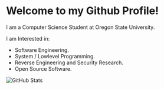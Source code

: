 Welcome to my Github Profile!
=======

I am a Computer Science Student at Oregon State University.

I am Interested in:

* Software Engineering.
* System / Lowlevel Programming.
* Reverse Engineering and Security Research.
* Open Source Software.

![GitHub Stats](https://github-readme-stats.vercel.app/api?username=adabz&count_private=true&show_icons=true&theme=graywhite)
